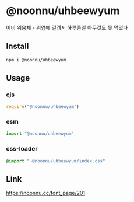 # @noonnu/uhbeewyum
어비 위윰체 - 위염에 걸려서 하루종일 아무것도 못 먹었다

## Install
```sh
npm i @noonnu/uhbeewyum
```
## Usage
### cjs
```js
require("@noonnu/uhbeewyum")
```
### esm
```js
import "@noonnu/uhbeewyum"
```
### css-loader
```css
@import "~@noonnu/uhbeewyum/index.css"
```

## Link
https://noonnu.cc/font_page/201